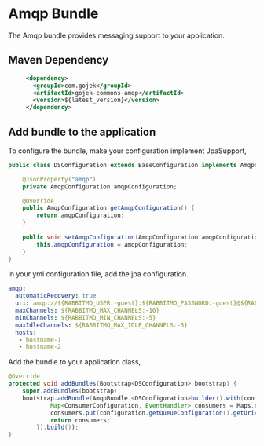 # Amqp Bundle
The Amqp bundle provides messaging support to your application.

## Maven Dependency
```xml
     <dependency>
       <groupId>com.gojek</groupId>
       <artifactId>gojek-commons-amqp</artifactId>
       <version>${latest_version}</version>
     </dependency>
```

## Add bundle to the application
To configure the bundle, make your configuration implement JpaSupport,

```java
public class DSConfiguration extends BaseConfiguration implements AmqpSupport {

    @JsonProperty("amqp")
    private AmqpConfiguration amqpConfiguration;

    @Override
    public AmqpConfiguration getAmqpConfiguration() {
        return amqpConfiguration;
    }
    
    public void setAmqpConfiguration(AmqpConfiguration amqpConfiguration) {
        this.amqpConfiguration = amqpConfiguration;
    }
}
```

In your yml configuration file, add the jpa configuration.

```yaml
amqp:
  automaticRecovery: true
  uri: amqp://${RABBITMQ_USER:-guest}:${RABBITMQ_PASSWORD:-guest}@${RABBITMQ_HOST:-localhost}:${RABBITMQ_PORT:-5672}
  maxChannels: ${RABBITMQ_MAX_CHANNELS:-10}
  minChannels: ${RABBITMQ_MIN_CHANNELS:-5}
  maxIdleChannels: ${RABBITMQ_MAX_IDLE_CHANNELS:-5}
  hosts:
   - hostname-1
   - hostname-2
```

Add the bundle to your application class,

```java
@Override
protected void addBundles(Bootstrap<DSConfiguration> bootstrap) {
    super.addBundles(bootstrap);
    bootstrap.addBundle(AmqpBundle.<DSConfiguration>builder().with(configuration -> {
            Map<ConsumerConfiguration, EventHandler> consumers = Maps.newHashMap();
            consumers.put(configuration.getQueueConfiguration().getDriverConsumerConfiguration(), new DriverEventHandler()));
            return consumers;
        }).build());
}
```

